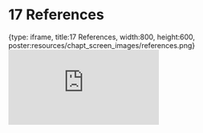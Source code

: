 # 17 References
 
{type: iframe, title:17 References, width:800, height:600, poster:resources/chapt_screen_images/references.png}
![](https://datatrail-jhu.github.io/05_R/no_toc/references.html)
 

 
